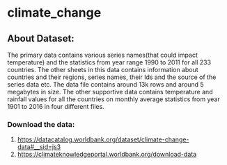 # climate_change

## About Dataset:

The primary data contains various series names(that could impact temperature) and the statistics from year range 1990 to 2011 for all 233 countries. The other sheets in this data contains information about countries and their regions, series names, their Ids and the source of the series data etc. The data file contains around 13k rows and around 5 megabytes in size.
The other supportive data contains temperature and rainfall values for all the countries on monthly average statistics from year 1901 to 2016 in four different files.

### Download the data: 
1) https://datacatalog.worldbank.org/dataset/climate-change-data#__sid=js3
2) https://climateknowledgeportal.worldbank.org/download-data
